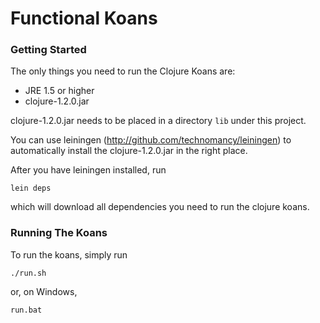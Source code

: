 # Functional Koans


### Getting Started

The only things you need to run the Clojure Koans are:

- JRE 1.5 or higher
- clojure-1.2.0.jar

clojure-1.2.0.jar needs to be placed in a directory `lib` under this project.

You can use leiningen (http://github.com/technomancy/leiningen) to
automatically install the clojure-1.2.0.jar in the right place.

After you have leiningen installed, run

`lein deps`

which will download all dependencies you need to run the clojure koans.


### Running The Koans

To run the koans, simply run

`./run.sh`

or, on Windows,

`run.bat`
